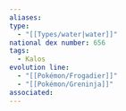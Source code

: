 ```yaml
---
aliases: 
type:
  - "[[Types/water|water]]"
national dex number: 656
tags:
  - Kalos
evolution line:
  - "[[Pokémon/Frogadier]]"
  - "[[Pokémon/Greninja]]"
associated: 
---
```

